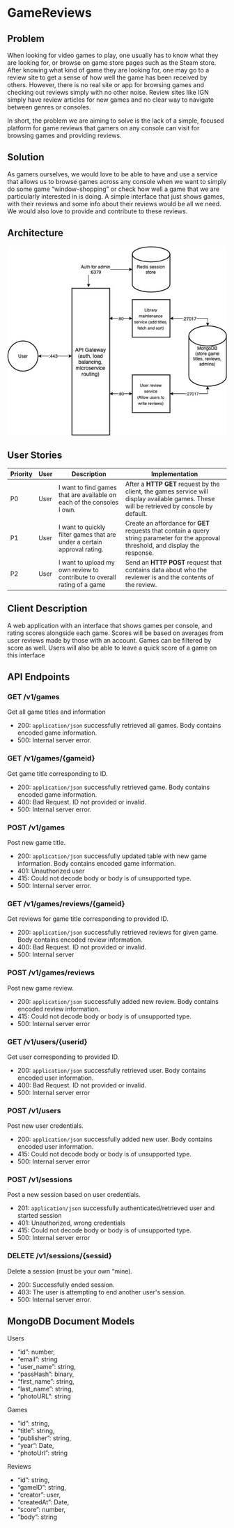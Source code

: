 # GameReviews

## Problem 
When looking for video games to play, one usually has to know what they are looking for, or browse on game store pages such as the Steam store. After knowing what kind of game they are looking for, one may go to a review site to get a sense of how well the game has been received by others. However, there is no real site or app for browsing games and checking out reviews simply with no other noise. Review sites like IGN simply have review articles for new games and no clear way to navigate between genres or consoles. 

In short, the problem we are aiming to solve is the lack of a simple, focused platform for game reviews that gamers on any console can visit for browsing games and providing reviews. 

## Solution
As gamers ourselves, we would love to be able to have and use a service that allows us to browse games across any console when we want to simply do some game “window-shopping” or check how well a game that we are particularly interested in is doing. A simple interface that just shows games, with their reviews and some info about their reviews would be all we need. We would also love to provide and contribute to these reviews. 

## Architecture
![architecture](441arch.jpeg)


## User Stories
Priority | User | Description | Implementation
--- | --- | --- | ---
P0 | User | I want to find games that are available on each of the consoles I own. | After a **HTTP GET** request by the client, the games service will display available games. These will be retrieved by console by default.
P1 | User | I want to quickly filter games that are under a certain approval rating. | Create an affordance for **GET** requests that contain a query string parameter for the approval threshold, and display the response.
P2 | User | I want to upload my own review to contribute to overall rating of a game | Send an **HTTP POST** request that contains data about who the reviewer is and the contents of the review.

## Client Description
A web application with an interface that shows games per console, and rating scores alongside each game. Scores will be based on averages from user reviews made by those with an account. Games can be filtered by score as well. Users will also be able to leave a quick score of a game on this interface

## API Endpoints

### GET /v1/games
Get all game titles and information
* 200: `application/json` successfully retrieved all games. Body contains encoded game information.
* 500: Internal server error.

### GET /v1/games/{gameid}
Get game title corresponding to ID.
* 200: `application/json` successfully retrieved game. Body contains encoded game information.
* 400: Bad Request. ID not provided or invalid.
* 500: Internal server error.


### POST /v1/games
Post new game title.
* 200: `application/json` successfully updated table with new game information. Body contains encoded game information.
* 401: Unauthorized user
* 415: Could not decode body or body is of unsupported type.
* 500: Internal server error.


### GET /v1/games/reviews/{gameid}
Get reviews for game title corresponding to provided ID.
* 200: `application/json` successfully retrieved reviews for given game. Body contains encoded review information.
* 400: Bad Request. ID not provided or invalid.
* 500: Internal server 


### POST /v1/games/reviews
Post new game review.
* 200: `application/json` successfully added new review. Body contains encoded review information.
* 415: Could not decode body or body is of unsupported type.
* 500: Internal server error


### GET /v1/users/{userid}
Get user corresponding to provided ID.
* 200: `application/json` successfully retrieved user. Body contains encoded user information.
* 400: Bad Request. ID not provided or invalid.
* 500: Internal server error


### POST /v1/users
Post new user credentials.
* 200: `application/json` successfully added new user. Body contains encoded user information.
* 415: Could not decode body or body is of unsupported type.
* 500: Internal server error

### POST /v1/sessions
Post a new session based on user credentials.
* 201: `application/json` successfully authenticated/retrieved user and started session
* 401: Unauthorized, wrong credentials
* 415: Could not decode body or body is of unsupported type.
* 500: Internal server error

### DELETE /v1/sessions/{sessid}
Delete a session (must be your own “mine).
* 200: Successfully ended session.
* 403: The user is attempting to end another user's session.
* 500: Internal server error.


## MongoDB Document Models
Users

* “id”: number,
* “email”: string
* “user_name”: string,
* “passHash”: binary,
* “first_name”: string,
* “last_name”: string,
* “photoURL”: string

Games
	
* “id”: string,
* “title”: string,
* “publisher”: string,
* “year”: Date,
* “photoUrl”: string

Reviews

* “id”: string,
* “gameID”: string,
* “creator”: user,
* “createdAt”: Date,
* “score”: number,
* “body”: string




